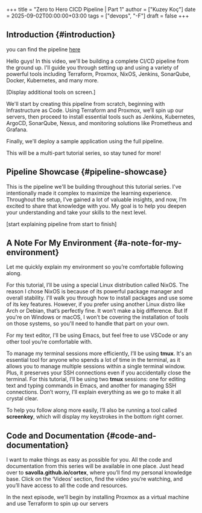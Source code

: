 +++
title = "Zero to Hero CICD Pipeline | Part 1"
author = ["Kuzey Koç"]
date = 2025-09-02T00:00:00+03:00
tags = ["devops", "-F"]
draft = false
+++

## Introduction {#introduction}

you can find the pipeline [here](https://www.canva.com/design/DAGRUMFFs3c/lNFwVoe4ymvXjbvVBlM0LQ/view?utm_content=DAGRUMFFs3c&utm_campaign=designshare&utm_medium=link&utm_source=editor)

Hello guys! In this video, we'll be building a complete CI/CD pipeline from the ground up. I'll guide you through setting up and using a variety of powerful tools including Terraform, Proxmox, NixOS, Jenkins, SonarQube, Docker, Kubernetes, and many more.

[Display additional tools on screen.]

We'll start by creating this pipeline from scratch, beginning with Infrastructure as Code. Using Terraform and Proxmox, we’ll spin up our servers, then proceed to install essential tools such as Jenkins, Kubernetes, ArgoCD, SonarQube, Nexus, and monitoring solutions like Prometheus and Grafana.

Finally, we'll deploy a sample application using the full pipeline.

This will be a multi-part tutorial series, so stay tuned for more!


## Pipeline Showcase {#pipeline-showcase}

This is the pipeline we'll be building throughout this tutorial series. I've intentionally made it complex to maximize the learning experience. Throughout the setup, I’ve gained a lot of valuable insights, and now, I’m excited to share that knowledge with you. My goal is to help you deepen your understanding and take your skills to the next level.

[start explaining pipeline from start to finish]


## A Note For My Environment {#a-note-for-my-environment}

Let me quickly explain my environment so you’re comfortable following along.

For this tutorial, I’ll be using a special Linux distribution called NixOS. The reason I chose NixOS is because of its powerful package manager and overall stability. I'll walk you through how to install packages and use some of its key features. However, if you prefer using another Linux distro like Arch or Debian, that’s perfectly fine. It won’t make a big difference. But If you're on Windows or macOS, I won’t be covering the installation of tools on those systems, so you'll need to handle that part on your own.

For my text editor, I'll be using Emacs, but feel free to use VSCode or any other tool you’re comfortable with.

To manage my terminal sessions more efficiently, I’ll be using **tmux**. It's an essential tool for anyone who spends a lot of time in the terminal, as it allows you to manage multiple sessions within a single terminal window. Plus, it preserves your SSH connections even if you accidentally close the terminal. For this tutorial, I’ll be using two **tmux** sessions: one for editing text and typing commands in Emacs, and another for managing SSH connections. Don’t worry, I’ll explain everything as we go to make it all crystal clear.

To help you follow along more easily, I’ll also be running a tool called **screenkey**, which will display my keystrokes in the bottom right corner.


## Code and Documentation {#code-and-documentation}

I want to make things as easy as possible for you. All the code and documentation from this series will be available in one place. Just head over to **savolla.github.io/cortex**, where you’ll find my personal knowledge base. Click on the ‘Videos’ section, find the video you’re watching, and you’ll have access to all the code and resources.

In the next episode, we’ll begin by installing Proxmox as a virtual machine and use Terraform to spin up our servers
